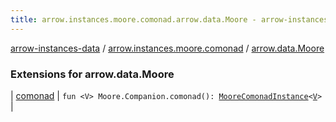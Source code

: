 ```yaml
---
title: arrow.instances.moore.comonad.arrow.data.Moore - arrow-instances-data
---
```


[arrow-instances-data](../../index.html) / [arrow.instances.moore.comonad](../index.html) / [arrow.data.Moore](./index.html)

### Extensions for arrow.data.Moore

| [comonad](comonad.html) | `fun <V> Moore.Companion.comonad(): `[`MooreComonadInstance`](../../arrow.instances/-moore-comonad-instance/index.html)`<`[`V`](comonad.html#V)`>` |

